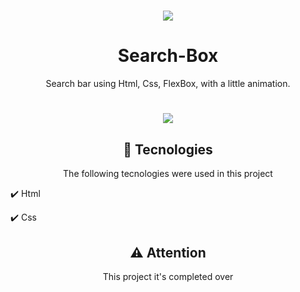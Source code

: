 <h1 align="center"><img src="https://i.dlpng.com/static/png/4699388-search-bar-icons-download-free-vector-icons-noun-project-search-bar-png-200_200_preview.png" /></h1>

<h1 align="center"> Search-Box </h1>
<p align="center"> Search bar using Html, Css, FlexBox, with a little animation. </p>

<h1 align="center"> <img src="https://user-images.githubusercontent.com/82244432/141167303-62bfda76-53be-4c42-9992-b8ca1e78fb57.gif"/></h1>

<h2 align="center"> 🚀 Tecnologies </h2>
<p align="center"> The following tecnologies were used in this project </p>
<p>✔️ Html </p>
<p>✔️ Css </p>

<h2 align="center"> ⚠️ Attention </h2>
<p align="center"> This project it's completed over </p>
